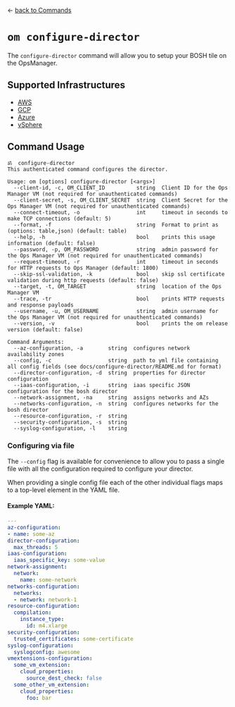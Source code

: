 &larr; [back to Commands](../README.md)

# `om configure-director`
The `configure-director` command will allow you to setup your BOSH tile on the OpsManager.

## Supported Infrastructures
* [AWS](aws.md)
* [GCP](gcp.md)
* [Azure](azure.md)
* [vSphere](vsphere.md)

## Command Usage
```
ॐ  configure-director
This authenticated command configures the director.

Usage: om [options] configure-director [<args>]
  --client-id, -c, OM_CLIENT_ID          string  Client ID for the Ops Manager VM (not required for unauthenticated commands)
  --client-secret, -s, OM_CLIENT_SECRET  string  Client Secret for the Ops Manager VM (not required for unauthenticated commands)
  --connect-timeout, -o                  int     timeout in seconds to make TCP connections (default: 5)
  --format, -f                           string  Format to print as (options: table,json) (default: table)
  --help, -h                             bool    prints this usage information (default: false)
  --password, -p, OM_PASSWORD            string  admin password for the Ops Manager VM (not required for unauthenticated commands)
  --request-timeout, -r                  int     timeout in seconds for HTTP requests to Ops Manager (default: 1800)
  --skip-ssl-validation, -k              bool    skip ssl certificate validation during http requests (default: false)
  --target, -t, OM_TARGET                string  location of the Ops Manager VM
  --trace, -tr                           bool    prints HTTP requests and response payloads
  --username, -u, OM_USERNAME            string  admin username for the Ops Manager VM (not required for unauthenticated commands)
  --version, -v                          bool    prints the om release version (default: false)

Command Arguments:
  --az-configuration, -a        string  configures network availability zones
  --config, -c                  string  path to yml file containing all config fields (see docs/configure-director/README.md for format)
  --director-configuration, -d  string  properties for director configuration
  --iaas-configuration, -i      string  iaas specific JSON configuration for the bosh director
  --network-assignment, -na     string  assigns networks and AZs
  --networks-configuration, -n  string  configures networks for the bosh director
  --resource-configuration, -r  string
  --security-configuration, -s  string
  --syslog-configuration, -l    string
```

### Configuring via file

The `--config` flag is available for convenience to allow you to pass a single
file with all the configuration required to configure your director.

When providing a single config file each of the other individual flags maps to a
top-level element in the YAML file.

#### Example YAML:
```yaml
---
az-configuration:
- name: some-az
director-configuration:
  max_threads: 5
iaas-configuration:
  iaas_specific_key: some-value
network-assignment:
  network:
    name: some-network
networks-configuration:
  networks:
  - network: network-1
resource-configuration:
  compilation:
    instance_type:
      id: m4.xlarge
security-configuration:
  trusted_certificates: some-certificate
syslog-configuration:
  syslogconfig: awesome
vmextensions-configuration:
  some_vm_extension:
    cloud_properties:
      source_dest_check: false
  some_other_vm_extension:
    cloud_properties:
      foo: bar
```
